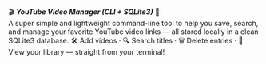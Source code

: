 🎬 ***YouTube Video Manager (CLI + SQLite3)*** 📼<br/>
A super simple and lightweight command-line tool to help you save, search, and manage your favorite YouTube video links — all stored locally in a clean SQLite3 database.
🛠️ Add videos · 🔍 Search titles · 🗑️ Delete entries · 📄 View your library — straight from your terminal!
